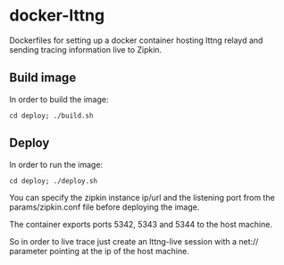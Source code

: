 docker-lttng
============
Dockerfiles for setting up a docker container hosting lttng relayd and sending
tracing information live to Zipkin.

Build image
-----------
In order to build the image:
```
cd deploy; ./build.sh
```

Deploy
------
In order to run the image:
```
cd deploy; ./deploy.sh
```

You can specify the zipkin instance ip/url and the listening port from the
params/zipkin.conf file before deploying the image.

The container exports ports 5342, 5343 and 5344 to the host machine.

So in order to live trace just create an lttng-live session with a net:// parameter
pointing at the ip of the host machine.
